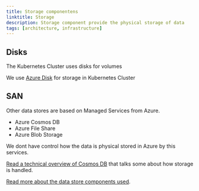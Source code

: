 ```yaml
---
title: Storage componentens
linktitle: Storage
description: Storage component provide the physical storage of data
tags: [architecture, infrastructure]
---
```


## Disks
The Kubernetes Cluster uses disks for volumes

We use [Azure Disk](https://azure.microsoft.com/en-us/services/storage/disks/) for storage in Kubernetes Cluster

## SAN

Other data stores are based on Managed Services from Azure. 

- Azure Cosmos DB
- Azure File Share
- Azure Blob Storage

We dont have control how the data is physical stored in Azure by this services.

[Read a technical overview of Cosmos DB](https://azure.microsoft.com/en-us/blog/a-technical-overview-of-azure-cosmos-db/) that talks some about how storage is handled. 

[Read more about the data store components used](../../platform/datareporting/).
